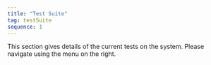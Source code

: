 ```yaml
---
title: "Test Suite"
tag: testSuite
sequence: 1
---
```

This section gives details of the current tests on the system. Please navigate using the menu on the right. 